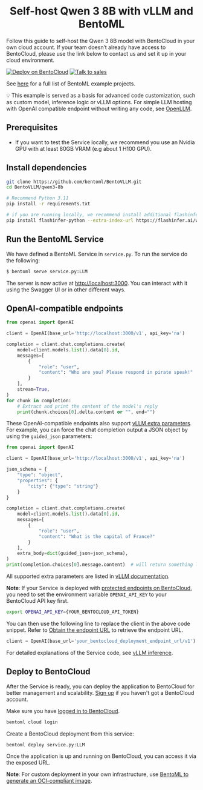<div align="center">
    <h1 align="center">Self-host Qwen 3 8B with vLLM and BentoML</h1>
</div>

Follow this guide to self-host the Qwen 3 8B model with BentoCloud in your own cloud account. If your team doesn’t already have access to BentoCloud, please use the link below to contact us and set it up in your cloud environment.

[![Deploy on BentoCloud](https://img.shields.io/badge/Deploy_on_BentoCloud-d0bfff?style=for-the-badge)](https://cloud.bentoml.com/)
[![Talk to sales](https://img.shields.io/badge/Talk_to_sales-eefbe4?style=for-the-badge)](https://bentoml.com/contact)

See [here](https://docs.bentoml.com/en/latest/examples/overview.html) for a full list of BentoML example projects.

💡 This example is served as a basis for advanced code customization, such as custom model, inference logic or vLLM options. For simple LLM hosting with OpenAI compatible endpoint without writing any code, see [OpenLLM](https://github.com/bentoml/OpenLLM).

## Prerequisites
- If you want to test the Service locally, we recommend you use an Nvidia GPU with at least 80GB VRAM (e.g about 1 H100 GPU).

## Install dependencies

```bash
git clone https://github.com/bentoml/BentoVLLM.git
cd BentoVLLM/qwen3-8b

# Recommend Python 3.11
pip install -r requirements.txt

# if you are running locally, we recommend install additional flashinfer library for better performance.
pip install flashinfer-python --extra-index-url https://flashinfer.ai/whl/cu124/torch2.6
```

## Run the BentoML Service

We have defined a BentoML Service in `service.py`. To run the service do the following:

```python
$ bentoml serve service.py:LLM
```

The server is now active at [http://localhost:3000](http://localhost:3000/). You can interact with it using the Swagger UI or in other different ways.

## OpenAI-compatible endpoints

```python
from openai import OpenAI

client = OpenAI(base_url='http://localhost:3000/v1', api_key='na')

completion = client.chat.completions.create(
    model=client.models.list().data[0].id,
    messages=[
        {
            "role": "user",
            "content": "Who are you? Please respond in pirate speak!"
        }
    ],
    stream=True,
)
for chunk in completion:
    # Extract and print the content of the model's reply
    print(chunk.choices[0].delta.content or "", end="")
```

These OpenAI-compatible endpoints also support [vLLM extra parameters](https://docs.vllm.ai/en/latest/serving/openai_compatible_server.html#extra-parameters). For example, you can force the chat completion output a JSON object by using the `guided_json` parameters:

```python
from openai import OpenAI

client = OpenAI(base_url='http://localhost:3000/v1', api_key='na')

json_schema = {
    "type": "object",
    "properties": {
        "city": {"type": "string"}
    }
}

completion = client.chat.completions.create(
    model=client.models.list().data[0].id,
    messages=[
        {
            "role": "user",
            "content": "What is the capital of France?"
        }
    ],
    extra_body=dict(guided_json=json_schema),
)
print(completion.choices[0].message.content)  # will return something like: {"city": "Paris"}
```

All supported extra parameters are listed in [vLLM documentation](https://docs.vllm.ai/en/latest/serving/openai_compatible_server.html#extra-parameters).

**Note**: If your Service is deployed with [protected endpoints on BentoCloud](https://docs.bentoml.com/en/latest/bentocloud/how-tos/manage-access-token.html#access-protected-deployments), you need to set the environment variable `OPENAI_API_KEY` to your BentoCloud API key first.

```bash
export OPENAI_API_KEY={YOUR_BENTOCLOUD_API_TOKEN}
```

You can then use the following line to replace the client in the above code snippet. Refer to [Obtain the endpoint URL](https://docs.bentoml.com/en/latest/bentocloud/how-tos/call-deployment-endpoints.html#obtain-the-endpoint-url) to retrieve the endpoint URL.

```python
client = OpenAI(base_url='your_bentocloud_deployment_endpoint_url/v1')
```

For detailed explanations of the Service code, see [vLLM inference](https://docs.bentoml.org/en/latest/examples/vllm.html).

## Deploy to BentoCloud

After the Service is ready, you can deploy the application to BentoCloud for better management and scalability. [Sign up](https://www.bentoml.com/) if you haven't got a BentoCloud account.

Make sure you have [logged in to BentoCloud](https://docs.bentoml.com/en/latest/scale-with-bentocloud/manage-api-tokens.html).

```bash
bentoml cloud login
```

Create a BentoCloud deployment from this service:

```bash
bentoml deploy service.py:LLM
```

Once the application is up and running on BentoCloud, you can access it via the exposed URL.

**Note**: For custom deployment in your own infrastructure, use [BentoML to generate an OCI-compliant image](https://docs.bentoml.com/en/latest/get-started/packaging-for-deployment.html).